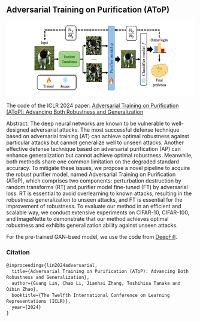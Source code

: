 ## Adversarial Training on Purification (AToP)
<p align="center">
  <img height="200" src="./figures/figure1.png">
</p>

The code of the ICLR 2024 paper:
[Adversarial Training on Purification (AToP): Advancing Both Robustness and Generalization](https://openreview.net/pdf?id=u7559ZMvwY)

Abstract: The deep neural networks are known to be vulnerable to well-designed adversarial attacks. The most successful defense technique based on adversarial training (AT) can achieve optimal robustness against particular attacks but cannot generalize well to unseen attacks. Another effective defense technique based on adversarial purification (AP) can enhance generalization but cannot achieve optimal robustness. Meanwhile, both methods share one common limitation on the degraded standard accuracy. To mitigate these issues, we propose a novel pipeline to acquire the robust purifier model, named Adversarial Training on Purification (AToP), which comprises two components: perturbation destruction by random transforms (RT) and purifier model fine-tuned (FT) by adversarial loss. RT is essential to avoid overlearning to known attacks, resulting in the robustness generalization to unseen attacks, and FT is essential for the improvement of robustness. To evaluate our method in an efficient and scalable way, we conduct extensive experiments on CIFAR-10, CIFAR-100, and ImageNette to demonstrate that our method achieves optimal robustness and exhibits generalization ability against unseen attacks.

For the pre-trained GAN-bsed model, we use the code from [DeepFill](https://github.com/JiahuiYu/generative_inpainting).

### Citation
```
@inproceedings{lin2024adversarial,
  title={Adversarial Training on Purification (AToP): Advancing Both Robustness and Generalization},
  author={Guang Lin, Chao Li, Jianhai Zhang, Toshihisa Tanaka and Qibin Zhao},
  booktitle={The Twelfth International Conference on Learning Representations (ICLR)},
  year={2024}
}
```